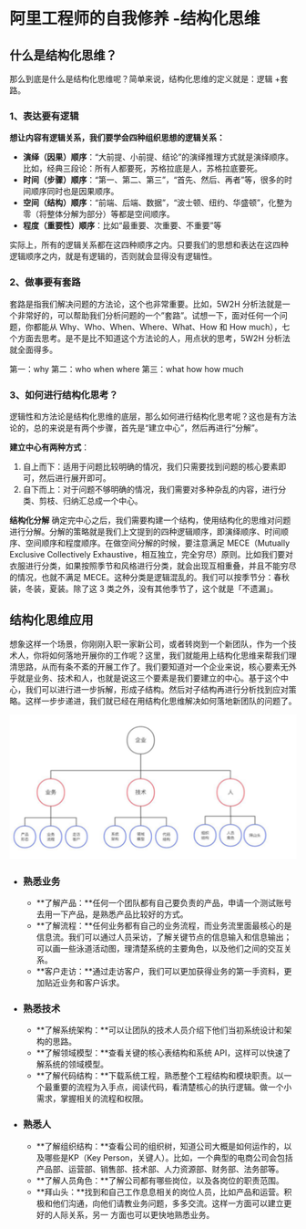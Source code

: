 # 阿里工程师的自我修养 -结构化思维

## 什么是结构化思维？

那么到底是什么是结构化思维呢？简单来说，结构化思维的定义就是：逻辑 +套路。

### 1、表达要有逻辑 

**想让内容有逻辑关系，我们要学会四种组织思想的逻辑关系：**

- **演绎（因果）顺序**：“大前提、小前提、结论”的演绎推理方式就是演绎顺序。
  比如，经典三段论：所有人都要死，苏格拉底是人，苏格拉底要死。
- **时间（步骤）顺序**：“第一、第二、第三”，“首先、然后、再者”等，很多的时
  间顺序同时也是因果顺序。
- **空间（结构）顺序**：“前端、后端、数据”，“波士顿、纽约、华盛顿”，化整为
  零（将整体分解为部分）等都是空间顺序。
- **程度（重要性）顺序**：比如“最重要、次重要、不重要”等

实际上，所有的逻辑关系都在这四种顺序之内。只要我们的思想和表达在这四种
逻辑顺序之内，就是有逻辑的，否则就会显得没有逻辑性。

### 2、做事要有套路

套路是指我们解决问题的方法论，这个也非常重要。比如，5W2H 分析法就是一个非常好的，可以帮助我们分析问题的一个”套路”。试想一下，面对任何一个问题，你都能从 Why、Who、When、Where、What、How 和 How much），七个方面去思考。是不是比不知道这个方法论的人，用点状的思考，5W2H 分析法就全面得多。

第一：why  第二：who   when   where   第三：what   how   how much

### 3、如何进行结构化思考？

逻辑性和方法论是结构化思维的底层，那么如何进行结构化思考呢？这也是有方法论的，总的来说是有两个步骤，首先是“建立中心”，然后再进行“分解”。

 **建立中心有两种方式**：
1.  自上而下：适用于问题比较明确的情况，我们只需要找到问题的核心要素即可，然后进行展开即可。
2.  自下而上：对于问题不够明确的情况，我们需要对多种杂乱的内容，进行分类、剪枝、归纳汇总成一个中心。

**结构化分解**
确定完中心之后，我们需要构建一个结构，使用结构化的思维对问题进行分解。分解的策略就是我们上文提到的四种逻辑顺序，即演绎顺序、时间顺序、空间顺序和程度顺序。在做空间分解的时候，要注意满足 MECE（Mutually Exclusive Collectively Exhaustive，相互独立，完全穷尽）原则。比如我们要对衣服进行分类，如果按照季节和风格进行分类，就会出现互相重叠，并且不能穷尽的情况，也就不满足 MECE。这种分类是逻辑混乱的。我们可以按季节分：春秋装，冬装，夏装。除了这 3 类之外，没有其他季节了，这个就是「不遗漏」。

## 结构化思维应用

想象这样一个场景，你刚刚入职一家新公司，或者转岗到一个新团队，作为一个技术人，你将如何落地开展你的工作呢？这里，我们就能用上结构化思维来帮我们理清思路，从而有条不紊的开展工作了。我们要知道对一个企业来说，核心要素无外乎就是业务、技术和人，也就是说这三个要素是我们要建立的中心。基于这个中心，我们可以进行进一步拆解，形成子结构。然后对子结构再进行分析找到应对策略。这样一步步递进，我们就已经在用结构化思维解决如何落地新团队的问题了。

![](..\img\alijiegousiwei.png)

- ###   熟悉业务

  - **了解产品：**任何一个团队都有自己要负责的产品，申请一个测试账号去用一下产品，是熟悉产品比较好的方式。
  - **了解流程：**任何业务都有自己的业务流程，而业务流里面最核心的是信息流。我们可以通过人员采访，了解关键节点的信息输入和信息输出；可以画一些泳道活动图，理清楚系统的主要角色，以及他们之间的交互关系。
  - **客户走访：**通过走访客户，我们可以更加获得业务的第一手资料，更加贴近业务和客户诉求。

- ###  熟悉技术

  - **了解系统架构：**可以让团队的技术人员介绍下他们当初系统设计和架构的思路。
  - **了解领域模型：**查看关键的核心表结构和系统 API，这样可以快速了解系统的领域模型。
  - **了解代码结构：**下载系统工程，熟悉整个工程结构和模块职责。以一个最重要的流程为入手点，阅读代码，看清楚核心的执行逻辑。做一个小需求，掌握相关的流程和权限。

- ###  熟悉人

  - **了解组织结构：**查看公司的组织树，知道公司大概是如何运作的，以及哪些是KP（Key Person，关键人）。比如，一个典型的电商公司会包括产品部、运营部、销售部、技术部、人力资源部、财务部、法务部等。
  - **了解人员角色：**了解公司都有哪些岗位，以及各岗位的职责范围。
  - **拜山头：**找到和自己工作息息相关的岗位人员，比如产品和运营。积极和他们沟通，向他们请教业务问题，多多交流。这样一方面可以建立更好的人际关系，另一
    方面也可以更快地熟悉业务。